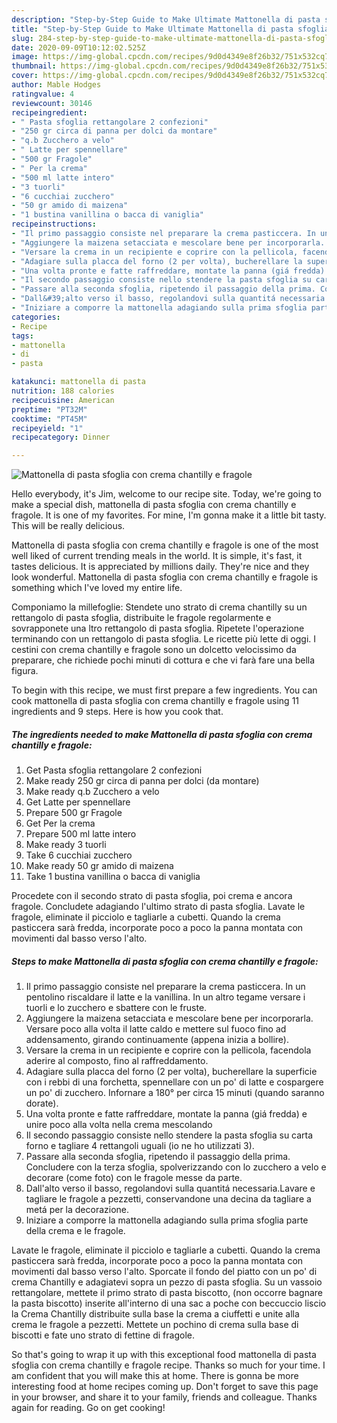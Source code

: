 ```yaml
---
description: "Step-by-Step Guide to Make Ultimate Mattonella di pasta sfoglia con crema chantilly e fragole"
title: "Step-by-Step Guide to Make Ultimate Mattonella di pasta sfoglia con crema chantilly e fragole"
slug: 284-step-by-step-guide-to-make-ultimate-mattonella-di-pasta-sfoglia-con-crema-chantilly-e-fragole
date: 2020-09-09T10:12:02.525Z
image: https://img-global.cpcdn.com/recipes/9d0d4349e8f26b32/751x532cq70/mattonella-di-pasta-sfoglia-con-crema-chantilly-e-fragole-recipe-main-photo.jpg
thumbnail: https://img-global.cpcdn.com/recipes/9d0d4349e8f26b32/751x532cq70/mattonella-di-pasta-sfoglia-con-crema-chantilly-e-fragole-recipe-main-photo.jpg
cover: https://img-global.cpcdn.com/recipes/9d0d4349e8f26b32/751x532cq70/mattonella-di-pasta-sfoglia-con-crema-chantilly-e-fragole-recipe-main-photo.jpg
author: Mable Hodges
ratingvalue: 4
reviewcount: 30146
recipeingredient:
- " Pasta sfoglia rettangolare 2 confezioni"
- "250 gr circa di panna per dolci da montare"
- "q.b Zucchero a velo"
- " Latte per spennellare"
- "500 gr Fragole"
- " Per la crema"
- "500 ml latte intero"
- "3 tuorli"
- "6 cucchiai zucchero"
- "50 gr amido di maizena"
- "1 bustina vanillina o bacca di vaniglia"
recipeinstructions:
- "Il primo passaggio consiste nel preparare la crema pasticcera. In un pentolino riscaldare il latte e la vanillina. In un altro tegame versare i tuorli e lo zucchero e sbattere con le fruste."
- "Aggiungere la maizena setacciata e mescolare bene per incorporarla. Versare poco alla volta il latte caldo e mettere sul fuoco fino ad addensamento, girando continuamente (appena inizia a bollire)."
- "Versare la crema in un recipiente e coprire con la pellicola, facendola aderire al composto, fino al raffreddamento."
- "Adagiare sulla placca del forno (2 per volta), bucherellare la superficie con i rebbi di una forchetta, spennellare con un po&#39; di latte e cospargere un po&#39; di zucchero. Infornare a 180° per circa 15 minuti (quando saranno dorate)."
- "Una volta pronte e fatte raffreddare, montate la panna (giá fredda) e unire poco alla volta nella crema mescolando"
- "Il secondo passaggio consiste nello stendere la pasta sfoglia su carta forno e tagliare 4 rettangoli uguali (io ne ho utilizzati 3)."
- "Passare alla seconda sfoglia, ripetendo il passaggio della prima. Concludere con la terza sfoglia, spolverizzando con lo zucchero a velo e decorare (come foto) con le fragole messe da parte."
- "Dall&#39;alto verso il basso, regolandovi sulla quantitá necessaria.Lavare e tagliare le fragole a pezzetti, conservandone una decina da tagliare a metá per la decorazione."
- "Iniziare a comporre la mattonella adagiando sulla prima sfoglia parte della crema e le fragole."
categories:
- Recipe
tags:
- mattonella
- di
- pasta

katakunci: mattonella di pasta 
nutrition: 188 calories
recipecuisine: American
preptime: "PT32M"
cooktime: "PT45M"
recipeyield: "1"
recipecategory: Dinner

---
```



![Mattonella di pasta sfoglia con crema chantilly e fragole](https://img-global.cpcdn.com/recipes/9d0d4349e8f26b32/751x532cq70/mattonella-di-pasta-sfoglia-con-crema-chantilly-e-fragole-recipe-main-photo.jpg)

Hello everybody, it's Jim, welcome to our recipe site. Today, we're going to make a special dish, mattonella di pasta sfoglia con crema chantilly e fragole. It is one of my favorites. For mine, I'm gonna make it a little bit tasty. This will be really delicious.

Mattonella di pasta sfoglia con crema chantilly e fragole is one of the most well liked of current trending meals in the world. It is simple, it's fast, it tastes delicious. It is appreciated by millions daily. They're nice and they look wonderful. Mattonella di pasta sfoglia con crema chantilly e fragole is something which I've loved my entire life.

Componiamo la millefoglie: Stendete uno strato di crema chantilly su un rettangolo di pasta sfoglia, distribuite le fragole regolarmente e sovrapponete una ltro rettangolo di pasta sfoglia. Ripetete l&#39;operazione terminando con un rettangolo di pasta sfoglia. Le ricette più lette di oggi. I cestini con crema chantilly e fragole sono un dolcetto velocissimo da preparare, che richiede pochi minuti di cottura e che vi farà fare una bella figura.


To begin with this recipe, we must first prepare a few ingredients. You can cook mattonella di pasta sfoglia con crema chantilly e fragole using 11 ingredients and 9 steps. Here is how you cook that.

<!--inarticleads1-->

##### The ingredients needed to make Mattonella di pasta sfoglia con crema chantilly e fragole:

1. Get  Pasta sfoglia rettangolare 2 confezioni
1. Make ready 250 gr circa di panna per dolci (da montare)
1. Make ready q.b Zucchero a velo
1. Get  Latte per spennellare
1. Prepare 500 gr Fragole
1. Get  Per la crema
1. Prepare 500 ml latte intero
1. Make ready 3 tuorli
1. Take 6 cucchiai zucchero
1. Make ready 50 gr amido di maizena
1. Take 1 bustina vanillina o bacca di vaniglia


Procedete con il secondo strato di pasta sfoglia, poi crema e ancora fragole. Concludete adagiando l&#39;ultimo strato di pasta sfoglia. Lavate le fragole, eliminate il picciolo e tagliarle a cubetti. Quando la crema pasticcera sarà fredda, incorporate poco a poco la panna montata con movimenti dal basso verso l&#39;alto. 

<!--inarticleads2-->

##### Steps to make Mattonella di pasta sfoglia con crema chantilly e fragole:

1. Il primo passaggio consiste nel preparare la crema pasticcera. In un pentolino riscaldare il latte e la vanillina. In un altro tegame versare i tuorli e lo zucchero e sbattere con le fruste.
1. Aggiungere la maizena setacciata e mescolare bene per incorporarla. Versare poco alla volta il latte caldo e mettere sul fuoco fino ad addensamento, girando continuamente (appena inizia a bollire).
1. Versare la crema in un recipiente e coprire con la pellicola, facendola aderire al composto, fino al raffreddamento.
1. Adagiare sulla placca del forno (2 per volta), bucherellare la superficie con i rebbi di una forchetta, spennellare con un po&#39; di latte e cospargere un po&#39; di zucchero. Infornare a 180° per circa 15 minuti (quando saranno dorate).
1. Una volta pronte e fatte raffreddare, montate la panna (giá fredda) e unire poco alla volta nella crema mescolando
1. Il secondo passaggio consiste nello stendere la pasta sfoglia su carta forno e tagliare 4 rettangoli uguali (io ne ho utilizzati 3).
1. Passare alla seconda sfoglia, ripetendo il passaggio della prima. Concludere con la terza sfoglia, spolverizzando con lo zucchero a velo e decorare (come foto) con le fragole messe da parte.
1. Dall&#39;alto verso il basso, regolandovi sulla quantitá necessaria.Lavare e tagliare le fragole a pezzetti, conservandone una decina da tagliare a metá per la decorazione.
1. Iniziare a comporre la mattonella adagiando sulla prima sfoglia parte della crema e le fragole.


Lavate le fragole, eliminate il picciolo e tagliarle a cubetti. Quando la crema pasticcera sarà fredda, incorporate poco a poco la panna montata con movimenti dal basso verso l&#39;alto. Sporcate il fondo del piatto con un po&#39; di crema Chantilly e adagiatevi sopra un pezzo di pasta sfoglia. Su un vassoio rettangolare, mettete il primo strato di pasta biscotto, (non occorre bagnare la pasta biscotto) inserite all&#39;interno di una sac a poche con beccuccio liscio la Crema Chantilly distribuite sulla base la crema a ciuffetti e unite alla crema le fragole a pezzetti. Mettete un pochino di crema sulla base di biscotti e fate uno strato di fettine di fragole. 

So that's going to wrap it up with this exceptional food mattonella di pasta sfoglia con crema chantilly e fragole recipe. Thanks so much for your time. I am confident that you will make this at home. There is gonna be more interesting food at home recipes coming up. Don't forget to save this page in your browser, and share it to your family, friends and colleague. Thanks again for reading. Go on get cooking!
